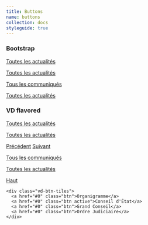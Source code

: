 ```yaml
---
title: Buttons
name: buttons
collection: docs
styleguide: true
---
```

<div class="row">
  <div class="col-sm-6">
    <h3 class="mb-3">Bootstrap</h3>
    <p><a href="#0" class="btn btn-primary">Toutes les actualités</a></p>
    <p><a href="#0" class="btn btn-primary btn-sm">Toutes les actualités</a></p>
    <p><a href="#0" class="btn btn-secondary btn-sm">Tous les communiqués</a></p>
    <p class="mt-3"><a href="#0" class="btn btn-success btn-sm">Toutes les actualités</a></p>
  </div>
  <div class="col-sm-6">
    <h3 class="mb-3">VD flavored</h3>
    <p><a href="#0" class="btn btn-primary vd-btn-chevron-r">Toutes les actualités</a></p>
    <p><a href="#0" class="btn btn-primary btn-sm vd-btn-chevron-r">Toutes les actualités</a></p>
    <p><a href="#0" class="btn btn-secondary btn-sm vd-btn-chevron-l">Précédent</a> <a href="#0" class="btn btn-secondary btn-sm vd-btn-chevron-r">Suivant</a></p>
    <p><a href="#0" class="btn btn-secondary btn-sm vd-btn-chevron-r">Tous les communiqués</a></p>
    <p class="mt-3"><a href="#0" class="btn btn-success btn-sm vd-btn-chevron-r">Toutes les actualités</a></p>
    <p class="mt-3"><a href="#0" class="btn btn-success btn-sm vd-btn-chevron-t">Haut</a></p>

    <div class="vd-btn-tiles">
      <a href="#0" class="btn">Organigramme</a>
      <a href="#0" class="btn active">Conseil d'État</a>
      <a href="#0" class="btn">Grand Conseil</a>
      <a href="#0" class="btn">Ordre Judiciaire</a>
    </div>
  </div>
</div>
